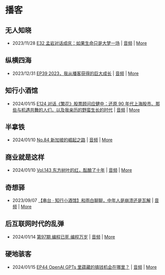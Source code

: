 # 播客

## 无人知晓
- 2023/11/28 [E32 孟岩对话成庆：如果生命只是大梦一场](https://www.xiaoyuzhoufm.com/episode/65655195f10bbce6353705cc) | [音频](https://dts-api.xiaoyuzhoufm.com/track/611719d3cb0b82e1df0ad29e/65655195f10bbce6353705cc/media.xyzcdn.net/ln7NBY7LIWJy1qbay5x0rgLRTQGA.m4a) | [More](channels/%E6%97%A0%E4%BA%BA%E7%9F%A5%E6%99%93.md)

## 纵横四海
- 2023/12/31 [EP39 2023，我从播客获得的巨大成长](https://www.ximalaya.com/sound/696883992) | [音频](https://audio.xmcdn.com/storages/16f2-audiofreehighqps/2D/B3/GKwRINsJb1ksBQbawQKXsNG-.m4a) | [More](channels/%E7%BA%B5%E6%A8%AA%E5%9B%9B%E6%B5%B7.md)

## 知行小酒馆
- 2024/01/15 [E124 对话《繁花》股票顾问应健中：还原 90 年代上海股市、那些与机遇共舞的人们，以及我亲历的野蛮生长的时代](https://www.xiaoyuzhoufm.com/episode/65a4cdd32e26fb9934fbeaeb) | [音频](https://dts-api.xiaoyuzhoufm.com/track/6013f9f58e2f7ee375cf4216/65a4cdd32e26fb9934fbeaeb/media.xyzcdn.net/ls6HmoHRF0DrA5iJQIj5s5l-L2Uq.m4a) | [More](channels/%E7%9F%A5%E8%A1%8C%E5%B0%8F%E9%85%92%E9%A6%86.md)

## 半拿铁
- 2024/01/10 [No.84 新加坡的崛起之路](https://www.ximalaya.com/sound/698873624) | [音频](https://dl.wavpub.com/item/227_31597215_6673.m4a) | [More](channels/%E5%8D%8A%E6%8B%BF%E9%93%81.md)

## 商业就是这样
- 2024/01/10 [Vol.143 东方树叶的红，酝酿了十年](https://www.ximalaya.com/sound/699081444) | [音频](https://audio.xmcdn.com/storages/26b2-audiofreehighqps/5E/96/GKwRIMAJdG5dAO1e_wKZaSBE-aacv2-48K.m4a) | [More](channels/%E5%95%86%E4%B8%9A%E5%B0%B1%E6%98%AF%E8%BF%99%E6%A0%B7.md)

## 奇想驿
- 2023/09/07 [【串台 · 知行小酒馆】和雨白聊聊，中年人是崩溃还是瓦解](https://www.xiaoyuzhoufm.com/episode/64f9c5446884ccbb194e2cfc) | [音频](https://dts-api.xiaoyuzhoufm.com/track/6034daea97755b8fc9c66480/64f9c5446884ccbb194e2cfc/media.xyzcdn.net/lvATT0_QjI31XHWdwI1CR5bjsHZH.m4a) | [More](channels/%E5%A5%87%E6%83%B3%E9%A9%BF.md)

## 后互联网时代的乱弹
- 2024/01/14 [第97期 编程已死 编程万岁](https://hosting.wavpub.cn/pie/ep97/) | [音频](https://tk.wavpub.com/WPDL_BfFtAQamnqzCHPBWvsjWRdsMRgJUgcVquLjPnNPMdxMdwcGJNzgKeGJdgS-a2.mp3) | [More](channels/%E5%90%8E%E4%BA%92%E8%81%94%E7%BD%91%E6%97%B6%E4%BB%A3%E7%9A%84%E4%B9%B1%E5%BC%B9.md)

## 硬地骇客
- 2024/01/15 [EP44 OpenAI GPTs 里蕴藏的搞钱机会在哪里？](https://www.xiaoyuzhoufm.com/episode/65a51de3ab66818faf3d5b91) | [音频](https://dts-api.xiaoyuzhoufm.com/track/640ee2438be5d40013fe4a87/65a51de3ab66818faf3d5b91/media.xyzcdn.net/lli7jP9rnHg4_NrW_chH-ofCHWSd.m4a) | [More](channels/%E7%A1%AC%E5%9C%B0%E9%AA%87%E5%AE%A2.md)

